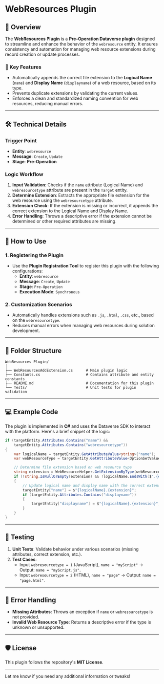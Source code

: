 # WebResources Plugin

## 📄 Overview

The **WebResources Plugin** is a **Pre-Operation Dataverse plugin** designed to streamline and enhance the behavior of the `webresource` entity. It ensures consistency and automation for managing web resource extensions during record creation or update processes.

### 🎯 Key Features

- Automatically appends the correct file extension to the **Logical Name** (`name`) and **Display Name** (`displayname`) of a web resource, based on its type.
- Prevents duplicate extensions by validating the current values.
- Enforces a clean and standardized naming convention for web resources, reducing manual errors.

---

## 🛠️ Technical Details

### **Trigger Point**
- **Entity**: `webresource`
- **Message**: `Create`, `Update`
- **Stage**: **Pre-Operation**

### **Logic Workflow**
1. **Input Validation**: Checks if the `name` attribute (Logical Name) and `webresourcetype` attribute are present in the `Target` entity.
2. **Determine Extension**: Extracts the appropriate file extension for the web resource using the `webresourcetype` attribute.
3. **Extension Check**: If the extension is missing or incorrect, it appends the correct extension to the Logical Name and Display Name.
4. **Error Handling**: Throws a descriptive error if the extension cannot be determined or other required attributes are missing.

---

## 🔧 How to Use

### 1. **Registering the Plugin**
- Use the **Plugin Registration Tool** to register this plugin with the following configurations:
  - **Entity**: `webresource`
  - **Message**: `Create`, `Update`
  - **Stage**: `Pre-Operation`
  - **Execution Mode**: `Synchronous`
  
### 2. **Customization Scenarios**
- Automatically handles extensions such as `.js`, `.html`, `.css`, etc., based on the `webresourcetype`.
- Reduces manual errors when managing web resources during solution development.

---

## 📂 Folder Structure

```plaintext
WebResources Plugin/
│
├── WebResourcesAddExtension.cs      # Main plugin logic
├── Constants.cs                     # Contains attribute and entity constants
├── README.md                        # Documentation for this plugin
└── Tests/                           # Unit tests for plugin validation
```

---

## 💻 Example Code

The plugin is implemented in **C#** and uses the Dataverse SDK to interact with the platform. Here's a brief snippet of the logic:

```csharp
if (targetEntity.Attributes.Contains("name") && 
    targetEntity.Attributes.Contains("webresourcetype"))
{
    var logicalName = targetEntity.GetAttributeValue<string>("name");
    var webResourceType = targetEntity.GetAttributeValue<OptionSetValue>("webresourcetype")?.Value;

    // Determine file extension based on web resource type
    string extension = WebResourceHelper.GetExtensionByType(webResourceType);
    if (!string.IsNullOrEmpty(extension) && !logicalName.EndsWith($".{extension}", StringComparison.OrdinalIgnoreCase))
    {
        // Update logical name and display name with the correct extension
        targetEntity["name"] = $"{logicalName}.{extension}";
        if (targetEntity.Attributes.Contains("displayname"))
        {
            targetEntity["displayname"] = $"{logicalName}.{extension}";
        }
    }
}
```

---

## 🧪 Testing

1. **Unit Tests**: Validate behavior under various scenarios (missing attributes, correct extension, etc.).
2. **Test Cases**:
   - Input `webresourcetype = 1` (JavaScript), `name = "myScript"` → Output: `name = "myScript.js"`.
   - Input `webresourcetype = 2` (HTML), `name = "page"` → Output: `name = "page.html"`.

---

## 🚨 Error Handling

- **Missing Attributes**: Throws an exception if `name` or `webresourcetype` is not provided.
- **Invalid Web Resource Type**: Returns a descriptive error if the type is unknown or unsupported.

---

## 🛡️ License

This plugin follows the repository's **MIT License**.

---

Let me know if you need any additional information or tweaks!
